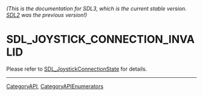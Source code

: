 ###### (This is the documentation for SDL3, which is the current stable version. [SDL2](https://wiki.libsdl.org/SDL2/) was the previous version!)
# SDL_JOYSTICK_CONNECTION_INVALID

Please refer to [SDL_JoystickConnectionState](SDL_JoystickConnectionState) for details.

----
[CategoryAPI](CategoryAPI), [CategoryAPIEnumerators](CategoryAPIEnumerators)

